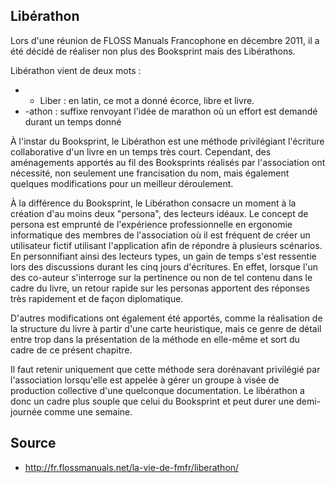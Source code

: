 
## Libérathon

Lors d'une réunion de FLOSS Manuals Francophone en décembre 2011, il a été décidé de réaliser non plus des Booksprint mais des Libérathons.

Libérathon vient de deux mots :

*   - Liber : en latin, ce mot a donné écorce, libre et livre. 
*   -athon :  suffixe renvoyant l'idée de marathon où un effort est demandé durant un temps donné

À l'instar du Booksprint,  le Libérathon est une méthode privilégiant l'écriture collaborative d'un livre en un temps très court. Cependant, des aménagements apportés au fil des Booksprints réalisés par l'association ont nécessité, non seulement une francisation du nom, mais également quelques modifications pour un meilleur déroulement.

À la différence du Booksprint, le Libérathon consacre un moment à la création d'au moins deux "persona", des lecteurs idéaux. Le concept de persona est emprunté de l'expérience professionnelle en ergonomie informatique des membres de l'association où il est fréquent de créer un utilisateur fictif utilisant l'application afin de répondre à plusieurs scénarios. En personnifiant ainsi des lecteurs types, un gain de temps s'est ressentie lors des discussions durant les cinq jours d'écritures. En effet, lorsque l'un des co-auteur s'interroge sur la pertinence ou non de tel contenu dans le cadre du livre, un retour rapide sur les personas apportent des réponses très rapidement et de façon diplomatique.

D'autres modifications ont également été apportés, comme la réalisation de la structure du livre à partir d'une carte heuristique, mais ce genre de détail entre trop dans la présentation de la méthode en elle-même et sort du cadre de ce présent chapitre.

Il faut retenir uniquement  que cette méthode sera dorénavant privilégié par l'association lorsqu'elle est appelée à gérer un groupe à visée de production collective d'une quelconque documentation. Le libérathon a donc un cadre plus souple que celui du Booksprint et peut durer une demi-journée comme une semaine.

## Source

* http://fr.flossmanuals.net/la-vie-de-fmfr/liberathon/
